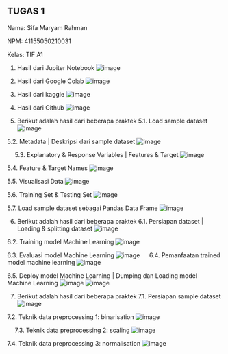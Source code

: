 ## TUGAS 1
Nama: Sifa Maryam Rahman

NPM:	41155050210031

Kelas:	TIF A1


1.	Hasil dari Jupiter Notebook
 ![image](https://github.com/user-attachments/assets/ddd4e6f1-d939-45b0-b9ae-3a1a23dfb370)

2.	Hasil dari Google Colab
 ![image](https://github.com/user-attachments/assets/deb39f90-fb88-440e-a1f7-b590de788606)

3.	Hasil dari kaggle
 ![image](https://github.com/user-attachments/assets/d28335b2-99cb-4109-9a97-a80904779e65)

4.	Hasil dari Github
 ![image](https://github.com/user-attachments/assets/951d90e6-fdea-4f13-91b2-3032b05b761d)

5.	Berikut adalah hasil dari beberapa praktek
5.1.	 Load sample dataset
 ![image](https://github.com/user-attachments/assets/16f04260-ed89-4459-9adb-06dc844bd119)

5.2.	 Metadata | Deskripsi dari sample dataset
 ![image](https://github.com/user-attachments/assets/667dedb1-a621-464f-a496-24c67827651b)

 
5.3.	 Explanatory & Response Variables | Features & Target
 ![image](https://github.com/user-attachments/assets/486d8e5e-415b-4ffc-abb5-f63bc8bcacdb)

5.4.	 Feature & Target Names
 ![image](https://github.com/user-attachments/assets/a939d2b3-a726-4444-bf04-be7513454dae)

5.5.	Visualisasi Data
 ![image](https://github.com/user-attachments/assets/9eccb6e5-eb84-4ba9-a075-94da857730e6)

5.6.	 Training Set & Testing Set
 ![image](https://github.com/user-attachments/assets/ec491c40-316e-43e1-857f-df462906a1bf)

5.7.	 Load sample dataset sebagai Pandas Data Frame
 ![image](https://github.com/user-attachments/assets/117e2c77-26b8-42de-9219-a61f19dfc2df)

6.	Berikut adalah hasil dari beberapa praktek
6.1.	Persiapan dataset | Loading & splitting dataset
![image](https://github.com/user-attachments/assets/6204c772-8daa-4976-9ac3-5fa25746665d)

6.2.	 Training model Machine Learning
![image](https://github.com/user-attachments/assets/76930a60-3b1d-45e3-aa1c-0baa24cab6d8)

6.3.	Evaluasi model Machine Learning
![image](https://github.com/user-attachments/assets/940fc259-078d-4045-b250-ab942b4067e7)
 
6.4.	 Pemanfaatan trained model machine learning
![image](https://github.com/user-attachments/assets/ef53f00f-fcc9-492c-85eb-98d9d05da1d2)
 
6.5.	Deploy model Machine Learning | Dumping dan Loading model Machine Learning
![image](https://github.com/user-attachments/assets/59cc749d-a1c1-48b5-a683-8f041cf56569)
![image](https://github.com/user-attachments/assets/340e3f69-6930-4ad0-ae30-68a58ce05615)

7.	Berikut adalah hasil dari beberapa praktek
7.1.	 Persiapan sample dataset
 ![image](https://github.com/user-attachments/assets/010f32b2-7923-4da0-b07e-2abcf1a8a938)

7.2.	 Teknik data preprocessing 1: binarisation
 ![image](https://github.com/user-attachments/assets/dee4c225-ede6-41b9-8e61-d41e658112d5)

 
7.3.	 Teknik data preprocessing 2: scaling
 ![image](https://github.com/user-attachments/assets/2565a73f-db8b-4123-b99b-37dea2ed5228)


7.4.	Teknik data preprocessing 3: normalisation
 ![image](https://github.com/user-attachments/assets/6dfb7c78-cc39-4cd7-ae1b-ae92e8df9977)

